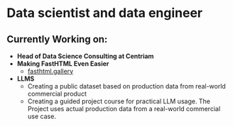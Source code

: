 # Data scientist and data engineer

## Currently Working on:

+ **Head of Data Science Consulting at Centriam**
+ **Making FastHTML Even Easier**
    + [fasthtml.gallery](https://.fasthtml.gallery)
+ **LLMS**
    + Creating a public dataset based on production data from real-world commercial product
    + Creating a guided project course for practical LLM usage.  The Project uses actual production data from a real-world commercial use case.
